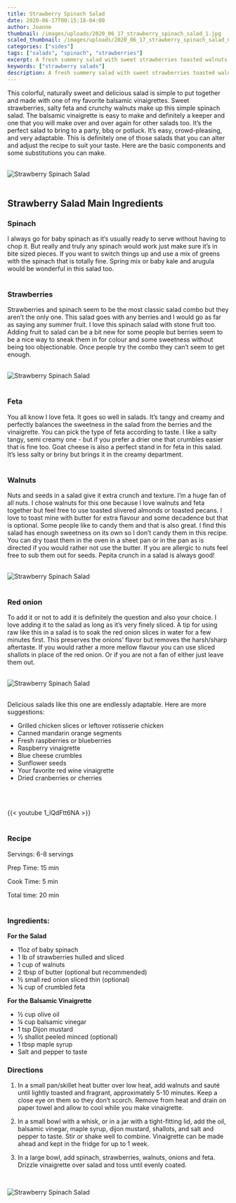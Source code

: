 ```yaml
---
title: Strawberry Spinach Salad
date: 2020-06-17T00:15:18-04:00
author: Joanne
thumbnail: /images/uploads/2020_06_17_strawberry_spinach_salad_1.jpg
scaled_thumbnail: /images/uploads/2020_06_17_strawberry_spinach_salad_0.jpg
categories: ["sides"]
tags: ["salads", "spinach", "strawberries"]
excerpt: A fresh summery salad with sweet strawberries toasted walnuts and balsamic vinaigrette 
keywords: ["strawberry salads"]
description: A fresh summery salad with sweet strawberries toasted walnuts and balsamic vinaigrette 
---
```


This colorful, naturally sweet and delicious salad is simple to put together and made with one of my favorite balsamic vinaigrettes. 
Sweet strawberries, salty feta and crunchy walnuts make up this simple spinach salad. The balsamic vinaigrette is easy to make and definitely a keeper and one that you will make over and over again for other salads too. It’s the perfect salad to bring to a party, bbq or potluck. It’s easy, crowd-pleasing, and very adaptable. This is definitely one of those salads that you can alter and adjust the recipe to suit your taste. Here are the basic components and some substitutions you can make. 
</br>
</br>

![Strawberry Spinach Salad](/images/uploads/2020_06_17_strawberry_spinach_salad_2.jpg)
</br>
</br>

## Strawberry Salad Main Ingredients 
### Spinach

I always go for baby spinach as it’s usually ready to serve without having to chop it. But really and truly any spinach would work just make sure it’s in bite sized pieces. If you want to switch things up and use a mix of greens with the spinach that is totally fine. Spring mix or baby kale and arugula would be wonderful in this salad too. 
</br>
</br>

### Strawberries 

Strawberries and spinach seem to be the most classic salad combo but they aren’t the only one. This salad goes with any berries and I would go as far as saying any summer fruit. I love this spinach salad with stone fruit too. Adding fruit to salad can be a bit new for some people but berries seem to be a nice way to sneak them in for colour and some sweetness without being too objectionable. Once people try the combo they can’t seem to get enough. 
</br>
</br>

![Strawberry Spinach Salad](/images/uploads/2020_06_17_strawberry_spinach_salad_3.jpg)
</br>
</br>

### Feta 

You all know I love feta. It goes so well in salads. It’s tangy and creamy and perfectly balances the sweetness in the salad from the berries and the vinaigrette. You can pick the type of feta according to taste. I like a salty tangy, semi creamy one - but if you prefer a drier one that crumbles easier that is fine too. Goat cheese is also a perfect stand in for feta in this salad. It’s less salty or briny but brings it in the creamy department. 
</br>
</br>

### Walnuts 

Nuts and seeds in a salad give it extra crunch and texture. I’m a huge fan of all nuts. I chose walnuts for this one because I love walnuts and feta together but feel free to use toasted slivered almonds or toasted pecans. I love to toast mine with butter for extra flavour and some decadence but that is optional. Some people like to candy them and that is also great. I find this salad has enough sweetness on its own so I don’t candy them in this recipe. You can dry toast them in the oven in a sheet pan or in the pan as is directed if you would rather not use the butter. If you are allergic to nuts feel free to sub them out for seeds. Pepita crunch in a salad is always good! 
</br>
</br>

![Strawberry Spinach Salad](/images/uploads/2020_06_17_strawberry_spinach_salad_4.jpg)
</br>
</br>

### Red onion

To add it or not to add it is definitely the question and also your choice. I love adding it to the salad as long as it’s very finely sliced. A tip for using raw like this in a salad is to soak the red onion slices in water for a few minutes first. This preserves the onions’ flavor but removes the harsh/sharp aftertaste. If you would rather a more mellow flavour you can use sliced shallots in place of the red onion. Or if you are not a fan of either just leave them out. 
</br>
</br>

![Strawberry Spinach Salad](/images/uploads/2020_06_17_strawberry_spinach_salad_5.jpg)
</br>
</br>

Delicious salads like this one are endlessly adaptable. Here are more suggestions:

* Grilled chicken slices or leftover rotisserie chicken  
* Canned mandarin orange segments
* Fresh raspberries or blueberries
* Raspberry vinaigrette
* Blue cheese crumbles
* Sunflower seeds
* Your favorite red wine vinaigrette 
* Dried cranberries or cherries
</br>
</br>

{{< youtube 1_lQdFtt6NA >}}
</br>
</br>

### Recipe

Servings: <span itemprop="recipeYield">6-8 servings

Prep Time: <meta itemprop="prepTime" content="PT15M">15 min  

Cook Time: <meta itemprop="cookTime" content="PT5M">5 min 

Total time: 20 min
</br>
</br>

### Ingredients:

__For the Salad__

* <span itemprop="recipeIngredient">11oz of baby spinach </span>
* <span itemprop="recipeIngredient">1 lb of strawberries hulled and sliced </span>
* <span itemprop="recipeIngredient">1 cup of walnuts </span>
* <span itemprop="recipeIngredient">2 tbsp of butter (optional but recommended)</span>
* <span itemprop="recipeIngredient">&frac12; small red onion sliced thin (optional) </span>
* <span itemprop="recipeIngredient">&frac14; cup of crumbled feta</span>

__For the Balsamic Vinaigrette__

* <span itemprop="recipeIngredient">&frac12; cup olive oil </span>
* <span itemprop="recipeIngredient">&frac14; cup balsamic vinegar</span>
* <span itemprop="recipeIngredient">1 tsp Dijon mustard </span>
* <span itemprop="recipeIngredient">&frac12; shallot peeled minced (optional) </span>
* <span itemprop="recipeIngredient">1 tbsp maple syrup </span>
* <span itemprop="recipeIngredient">Salt and pepper to taste </span>

### Directions 

1. In a small pan/skillet heat butter over low heat, add walnuts and sauté until lightly toasted and fragrant, approximately 5-10 minutes. Keep a close eye on them so they don’t scorch. Remove from heat and drain on paper towel and allow to cool while you make vinaigrette. 

1. In a small bowl with a whisk, or in a jar with a tight-fitting lid, add the oil, balsamic vinegar, maple syrup, dijon mustard, shallots, and salt and pepper to taste. Stir or shake well to combine. Vinaigrette can be made ahead and kept in the fridge for up to 1 week.

1. In a large bowl, add spinach, strawberries, walnuts, onions and feta. Drizzle vinaigrette over salad and toss until evenly coated.

</br>

![Strawberry Spinach Salad](/images/uploads/2020_06_17_strawberry_spinach_salad_6.jpg)